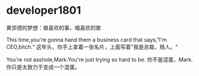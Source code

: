 # developer1801
 黄崇德的梦想：做喜欢的事，唱喜欢的歌


This time,you're gonna hand them a business card that says,”I'm CEO,bitch.“
这年头，你手上拿着一张名片，上面写着"我是总裁，贱人。"

You're not asshole,Mark.You're just trying so hard to be.
你不是混蛋，Mark.你只是太致力于变成一个混蛋。
